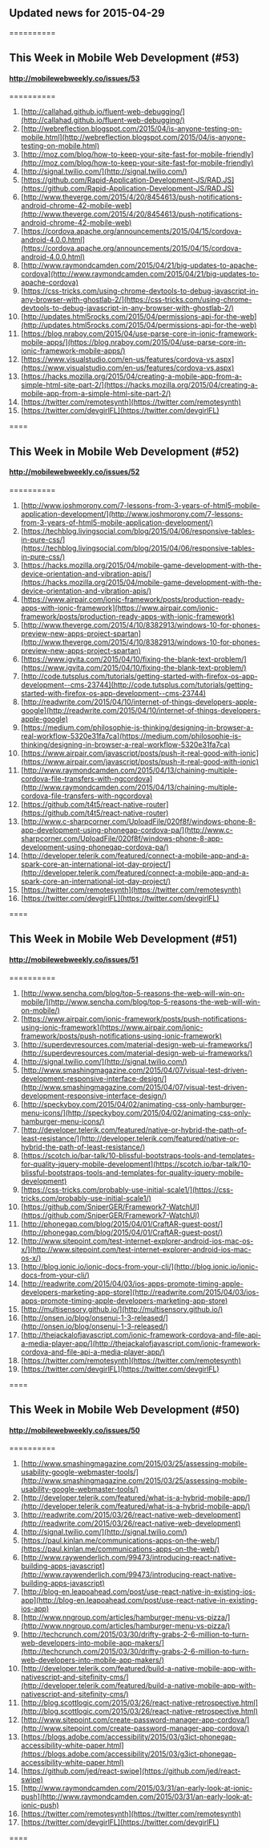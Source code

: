 ## Updated news for 2015-04-29 

==========
## This Week in Mobile Web Development (#53)
#### http://mobilewebweekly.co/issues/53

==========
  1. [http://callahad.github.io/fluent-web-debugging/](http://callahad.github.io/fluent-web-debugging/) 
  2. [http://webreflection.blogspot.com/2015/04/is-anyone-testing-on-mobile.html](http://webreflection.blogspot.com/2015/04/is-anyone-testing-on-mobile.html) 
  3. [http://moz.com/blog/how-to-keep-your-site-fast-for-mobile-friendly](http://moz.com/blog/how-to-keep-your-site-fast-for-mobile-friendly) 
  4. [http://signal.twilio.com/](http://signal.twilio.com/) 
  6. [https://github.com/Rapid-Application-Development-JS/RAD.JS](https://github.com/Rapid-Application-Development-JS/RAD.JS) 
  7. [http://www.theverge.com/2015/4/20/8454613/push-notifications-android-chrome-42-mobile-web](http://www.theverge.com/2015/4/20/8454613/push-notifications-android-chrome-42-mobile-web) 
  8. [https://cordova.apache.org/announcements/2015/04/15/cordova-android-4.0.0.html](https://cordova.apache.org/announcements/2015/04/15/cordova-android-4.0.0.html) 
  9. [http://www.raymondcamden.com/2015/04/21/big-updates-to-apache-cordova](http://www.raymondcamden.com/2015/04/21/big-updates-to-apache-cordova) 
  10. [https://css-tricks.com/using-chrome-devtools-to-debug-javascript-in-any-browser-with-ghostlab-2/](https://css-tricks.com/using-chrome-devtools-to-debug-javascript-in-any-browser-with-ghostlab-2/) 
  11. [http://updates.html5rocks.com/2015/04/permissions-api-for-the-web](http://updates.html5rocks.com/2015/04/permissions-api-for-the-web) 
  12. [https://blog.nraboy.com/2015/04/use-parse-core-in-ionic-framework-mobile-apps/](https://blog.nraboy.com/2015/04/use-parse-core-in-ionic-framework-mobile-apps/) 
  13. [https://www.visualstudio.com/en-us/features/cordova-vs.aspx](https://www.visualstudio.com/en-us/features/cordova-vs.aspx) 
  14. [https://hacks.mozilla.org/2015/04/creating-a-mobile-app-from-a-simple-html-site-part-2/](https://hacks.mozilla.org/2015/04/creating-a-mobile-app-from-a-simple-html-site-part-2/) 
  15. [https://twitter.com/remotesynth](https://twitter.com/remotesynth) 
  16. [https://twitter.com/devgirlFL](https://twitter.com/devgirlFL) 

====
## This Week in Mobile Web Development (#52)
#### http://mobilewebweekly.co/issues/52

==========
  1. [http://www.joshmorony.com/7-lessons-from-3-years-of-html5-mobile-application-development/](http://www.joshmorony.com/7-lessons-from-3-years-of-html5-mobile-application-development/) 
  2. [https://techblog.livingsocial.com/blog/2015/04/06/responsive-tables-in-pure-css/](https://techblog.livingsocial.com/blog/2015/04/06/responsive-tables-in-pure-css/) 
  3. [https://hacks.mozilla.org/2015/04/mobile-game-development-with-the-device-orientation-and-vibration-apis/](https://hacks.mozilla.org/2015/04/mobile-game-development-with-the-device-orientation-and-vibration-apis/) 
  4. [https://www.airpair.com/ionic-framework/posts/production-ready-apps-with-ionic-framework](https://www.airpair.com/ionic-framework/posts/production-ready-apps-with-ionic-framework) 
  5. [http://www.theverge.com/2015/4/10/8382913/windows-10-for-phones-preview-new-apps-project-spartan](http://www.theverge.com/2015/4/10/8382913/windows-10-for-phones-preview-new-apps-project-spartan) 
  6. [https://www.igvita.com/2015/04/10/fixing-the-blank-text-problem/](https://www.igvita.com/2015/04/10/fixing-the-blank-text-problem/) 
  7. [http://code.tutsplus.com/tutorials/getting-started-with-firefox-os-app-development--cms-23744](http://code.tutsplus.com/tutorials/getting-started-with-firefox-os-app-development--cms-23744) 
  8. [http://readwrite.com/2015/04/10/internet-of-things-developers-apple-google](http://readwrite.com/2015/04/10/internet-of-things-developers-apple-google) 
  9. [https://medium.com/philosophie-is-thinking/designing-in-browser-a-real-workflow-5320e31fa7ca](https://medium.com/philosophie-is-thinking/designing-in-browser-a-real-workflow-5320e31fa7ca) 
  10. [https://www.airpair.com/javascript/posts/push-it-real-good-with-ionic](https://www.airpair.com/javascript/posts/push-it-real-good-with-ionic) 
  11. [http://www.raymondcamden.com/2015/04/13/chaining-multiple-cordova-file-transfers-with-ngcordova](http://www.raymondcamden.com/2015/04/13/chaining-multiple-cordova-file-transfers-with-ngcordova) 
  12. [https://github.com/t4t5/react-native-router](https://github.com/t4t5/react-native-router) 
  13. [http://www.c-sharpcorner.com/UploadFile/020f8f/windows-phone-8-app-development-using-phonegap-cordova-pa/](http://www.c-sharpcorner.com/UploadFile/020f8f/windows-phone-8-app-development-using-phonegap-cordova-pa/) 
  14. [http://developer.telerik.com/featured/connect-a-mobile-app-and-a-spark-core-an-international-iot-day-project/](http://developer.telerik.com/featured/connect-a-mobile-app-and-a-spark-core-an-international-iot-day-project/) 
  15. [https://twitter.com/remotesynth](https://twitter.com/remotesynth) 
  16. [https://twitter.com/devgirlFL](https://twitter.com/devgirlFL) 

====
## This Week in Mobile Web Development (#51)
#### http://mobilewebweekly.co/issues/51

==========
  1. [http://www.sencha.com/blog/top-5-reasons-the-web-will-win-on-mobile/](http://www.sencha.com/blog/top-5-reasons-the-web-will-win-on-mobile/) 
  2. [https://www.airpair.com/ionic-framework/posts/push-notifications-using-ionic-framework](https://www.airpair.com/ionic-framework/posts/push-notifications-using-ionic-framework) 
  3. [http://superdevresources.com/material-design-web-ui-frameworks/](http://superdevresources.com/material-design-web-ui-frameworks/) 
  4. [http://signal.twilio.com/](http://signal.twilio.com/) 
  6. [http://www.smashingmagazine.com/2015/04/07/visual-test-driven-development-responsive-interface-design/](http://www.smashingmagazine.com/2015/04/07/visual-test-driven-development-responsive-interface-design/) 
  7. [http://speckyboy.com/2015/04/02/animating-css-only-hamburger-menu-icons/](http://speckyboy.com/2015/04/02/animating-css-only-hamburger-menu-icons/) 
  8. [http://developer.telerik.com/featured/native-or-hybrid-the-path-of-least-resistance/](http://developer.telerik.com/featured/native-or-hybrid-the-path-of-least-resistance/) 
  9. [https://scotch.io/bar-talk/10-blissful-bootstraps-tools-and-templates-for-quality-jquery-mobile-development](https://scotch.io/bar-talk/10-blissful-bootstraps-tools-and-templates-for-quality-jquery-mobile-development) 
  10. [https://css-tricks.com/probably-use-initial-scale1/](https://css-tricks.com/probably-use-initial-scale1/) 
  11. [https://github.com/SniperGER/Framework7-WatchUI](https://github.com/SniperGER/Framework7-WatchUI) 
  12. [http://phonegap.com/blog/2015/04/01/CraftAR-guest-post/](http://phonegap.com/blog/2015/04/01/CraftAR-guest-post/) 
  13. [http://www.sitepoint.com/test-internet-explorer-android-ios-mac-os-x/](http://www.sitepoint.com/test-internet-explorer-android-ios-mac-os-x/) 
  14. [http://blog.ionic.io/ionic-docs-from-your-cli/](http://blog.ionic.io/ionic-docs-from-your-cli/) 
  15. [http://readwrite.com/2015/04/03/ios-apps-promote-timing-apple-developers-marketing-app-store](http://readwrite.com/2015/04/03/ios-apps-promote-timing-apple-developers-marketing-app-store) 
  16. [http://multisensory.github.io/](http://multisensory.github.io/) 
  17. [http://onsen.io/blog/onsenui-1-3-released/](http://onsen.io/blog/onsenui-1-3-released/) 
  18. [http://thejackalofjavascript.com/ionic-framework-cordova-and-file-api-a-media-player-app/](http://thejackalofjavascript.com/ionic-framework-cordova-and-file-api-a-media-player-app/) 
  19. [https://twitter.com/remotesynth](https://twitter.com/remotesynth) 
  20. [https://twitter.com/devgirlFL](https://twitter.com/devgirlFL) 

====
## This Week in Mobile Web Development (#50)
#### http://mobilewebweekly.co/issues/50

==========
  1. [http://www.smashingmagazine.com/2015/03/25/assessing-mobile-usability-google-webmaster-tools/](http://www.smashingmagazine.com/2015/03/25/assessing-mobile-usability-google-webmaster-tools/) 
  2. [http://developer.telerik.com/featured/what-is-a-hybrid-mobile-app/](http://developer.telerik.com/featured/what-is-a-hybrid-mobile-app/) 
  3. [http://readwrite.com/2015/03/26/react-native-web-development](http://readwrite.com/2015/03/26/react-native-web-development) 
  4. [http://signal.twilio.com/](http://signal.twilio.com/) 
  6. [https://paul.kinlan.me/communications-apps-on-the-web/](https://paul.kinlan.me/communications-apps-on-the-web/) 
  7. [http://www.raywenderlich.com/99473/introducing-react-native-building-apps-javascript](http://www.raywenderlich.com/99473/introducing-react-native-building-apps-javascript) 
  8. [http://blog-en.leapoahead.com/post/use-react-native-in-existing-ios-app](http://blog-en.leapoahead.com/post/use-react-native-in-existing-ios-app) 
  9. [http://www.nngroup.com/articles/hamburger-menu-vs-pizza/](http://www.nngroup.com/articles/hamburger-menu-vs-pizza/) 
  10. [http://techcrunch.com/2015/03/30/drifty-grabs-2-6-million-to-turn-web-developers-into-mobile-app-makers/](http://techcrunch.com/2015/03/30/drifty-grabs-2-6-million-to-turn-web-developers-into-mobile-app-makers/) 
  11. [http://developer.telerik.com/featured/build-a-native-mobile-app-with-nativescript-and-sitefinity-cms/](http://developer.telerik.com/featured/build-a-native-mobile-app-with-nativescript-and-sitefinity-cms/) 
  12. [http://blog.scottlogic.com/2015/03/26/react-native-retrospective.html](http://blog.scottlogic.com/2015/03/26/react-native-retrospective.html) 
  13. [http://www.sitepoint.com/create-password-manager-app-cordova/](http://www.sitepoint.com/create-password-manager-app-cordova/) 
  14. [https://blogs.adobe.com/accessibility/2015/03/g3ict-phonegap-accessibility-white-paper.html](https://blogs.adobe.com/accessibility/2015/03/g3ict-phonegap-accessibility-white-paper.html) 
  15. [https://github.com/jed/react-swipe](https://github.com/jed/react-swipe) 
  16. [http://www.raymondcamden.com/2015/03/31/an-early-look-at-ionic-push](http://www.raymondcamden.com/2015/03/31/an-early-look-at-ionic-push) 
  17. [https://twitter.com/remotesynth](https://twitter.com/remotesynth) 
  18. [https://twitter.com/devgirlFL](https://twitter.com/devgirlFL) 

====
